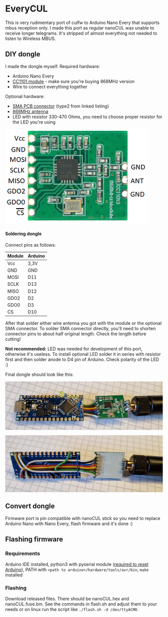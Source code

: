 # EveryCUL
This is very rudimentary port of culfw to Arduino Nano Every that supports mbus reception only. I made this port as regular nanoCUL was unable to receive longer telegrams. It's stripped of almost everything not needed to listen to Wireless MBUS.

## DIY dongle
I made the dongle myself.
Required hardware:
 - Arduino Nano Every
 - [CC1101 module](https://aliexpress.com/item/1005004633785066.html) - make sure you're buying 868MHz version
 - Wire to connect everything together

Optional hardware:
 - [SMA PCB connector](https://aliexpress.com/item/1005001887840746.html) (type2 from linked listing)
 - [868MHz antenna](aliexpress.com/item/1005003723838944.html)
 - LED with resistor 330-470 Ohms, you need to choose proper resistor for the LED you're using

![CC1101 module pinout](docs/cc1101_pinout.png)

#### Soldering dongle
Connect pins as follows:

|Module|Arduino|
|--|--|
|Vcc|3,3V|
|GND|GND|
|MOSI|D11|
|SCLK|D13|
|MISO|D12|
|GDO2|D2|
|GDO0|D3|
|CS|D10|

After that solder either wire antenna you got with the module or the optional SMA connector.
To solder SMA connector directly, you'll need to shorten connector pins to about half original length. Check the length before cutting!

**Not recommended:** LED was needed for development of this port, otherwise it's useless. To install optional LED solder it in series with resistor first and then solder anode to D4 pin of Arduino. Check polarity of the LED :)

Final dongle should look like this:

![Top](docs/top.png)

![Bottom](docs/bottom.png)

## Convert dongle
Firmware port is pin compatible with nanoCUL stick so you need to replace Arduino Nano with Nano Every, flash firmware and it's done :)

## Flashing firmware

### Requirements
Arduino IDE installed, python3 with pyserial module ([required to reset Arduino](https://forum.arduino.cc/t/reset-nano-every-via-1200-baud-touch/939949)), PATH with `<path to arduino>/hardware/tools/avr/bin`, `make` installed

### Flashing
Download released files. There should be nanoCUL.hex and nanoCUL.fuse.bin.
See the commands in flash.sh and adjust them to your needs or on linux run the script like `./flash.sh -d /dev/ttyACM0`.

